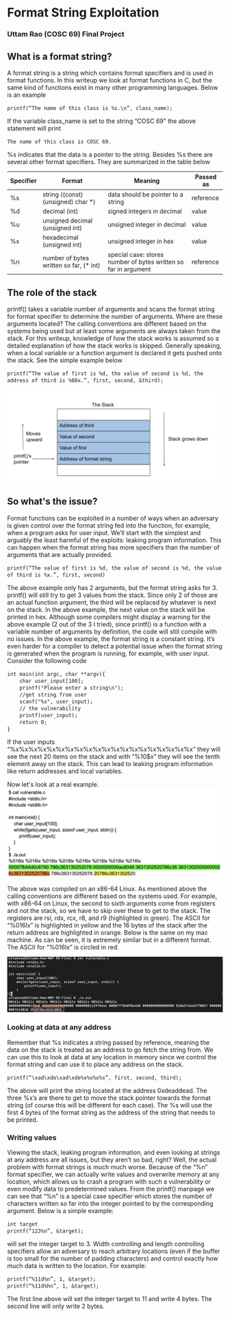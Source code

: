 # Format String Exploitation
### Uttam Rao (COSC 69) Final Project

## What is a format string?

A format string is a string which contains format specifiers and is used in format functions. In this writeup we look at format functions in C, but the same kind of functions exist in many other programming languages. Below is an example

```
printf(“The name of this class is %s.\n”, class_name);
```

If the variable class_name is set to the string “COSC 69” the above statement will print 

```
The name of this class is COSC 69.
```

%s indicates that the data is a pointer to the string. Besides %s there are several other format specifiers. They are summarized in the table below

| Specifier | Format | Meaning | Passed as |
| - | - | - | - |
| %s | string ((const) (unsigned) char *) | data should be pointer to a string | reference |
| %d | decimal (int) | signed integers in decimal | value |
| %u | unsigned decimal (unsigned int) | unsigned integer in decimal| value |
| %x | hexadecimal (unsigned int) | unsigned integer in hex| value |
| %n | number of bytes written so far, (* int) | special case: stores number of bytes written so far in argument | reference |

## The role of the stack

printf() takes a variable number of arguments and scans the format string for format specifier to determine the number of arguments. Where are these arguments located? The calling conventions are different based on the systems being used but at least some arguments are always taken from the stack. For this writeup, knowledge of how the stack works is assumed so a detailed explanation of how the stack works is skipped. Generally speaking, when a local variable or a function argument is declared it gets pushed onto the stack. See the simple example below

```
printf(“The value of first is %d, the value of second is %d, the address of third is %08x.”, first, second, &third);
```
![stack_screenshot](./stack_screenshot.png)

## So what's the issue?

Format functions can be exploited in a number of ways when an adversary is given control over the format string fed into the function, for example, when a program asks for user input. We’ll start with the simplest and arguably the least harmful of the exploits: leaking program information. This can happen when the format string has more specifiers than the number of arguments that are actually provided.

```
printf(“The value of first is %d, the value of second is %d, the value of third is %x.”, first, second)
```

The above example only has 2 arguments, but the format string asks for 3. printf() will still try to get 3 values from the stack. Since only 2 of those are an actual function argument, the third will be replaced by whatever is next on the stack. In the above example, the next value on the stack will be printed in hex. Although some compilers might display a warning for the above example (2 out of the 3 I tried), since printf() is a function with a variable number of arguments by definition, the code will still compile with no issues. In the above example, the format string is a constant string. It’s even harder for a compiler to detect a potential issue when the format string is generated when the program is running, for example, with user input. Consider the following code

```
int main(int argc, char **argv){
    char user_input[100];
    printf("Please enter a string\n");
    //get string from user
    scanf("%s", user_input);
    // the vulnerability
    printf(user_input); 
    return 0;
}
```

If the user inputs “%x%x%x%x%x%x%x%x%x%x%x%x%x%x%x%x%x%x%x%x” they will see the next 20 items on the stack and with “%10$x” they will see the tenth element away on the stack. This can lead to leaking program information like return addresses and local variables. 

Now let's look at a real example. 
![linux_stack_screenshot](./linux_stack.png)

The above was compiled on an x86-64 Linux. As mentioned above the calling conventions are different based on the systems used. For example, with x86-64 on Linux, the second to sixth arguments come from registers and not the stack, so we have to skip over these to get to the stack. The registers are rsi, rdx, rcx, r8, and r9 (highlighted in green). The ASCII for “%016lx” is highlighted in yellow and the 16 bytes of the stack after the return address are highlighted in orange. Below is the same on my mac machine. As can be seen, it is extremely similar but in a different format. The ASCII for “%016lx” is circled in red.

![mac_stack_screenshot](./mac_stack_2.png)

### Looking at data at any address

Remember that %s indicates a string passed by reference, meaning the data on the stack is treated as an address to go fetch the string from. We can use this to look at data at any location in memory since we control the format string and can use it to place any address on the stack. 

```
printf(“\xad\xde\xad\xde%x%x%x%s”, first, second, third);
```

The above will print the string located at the address 0xdeaddead. The three %x’s are there to get to move the stack pointer towards the format string (of course this will be different for each case). The %s will use the first 4 bytes of the format string as the address of the string that needs to be printed. 

### Writing values

Viewing the stack, leaking program information, and even looking at strings at any address are all issues, but they aren’t so bad, right? Well, the actual problem with format strings is much much worse. Because of the “%n” format specifier, we can actually write values and overwrite memory at any location, which allows us to crash a program with such a vulnerability or even modify data to predetermined values. From the printf() manpage we can see that “%n” is a special case specifier which stores the number of characters written so far into the integer pointed to by the corresponding argument. Below is a simple example:
```
int target
printf(“123%n”, &target);
```

will set the integer target to 3. Width controlling and length controlling specifiers allow an adversary to reach arbitrary locations (even if the buffer is too small for the number of padding characters) and control exactly how much data is written to the location. For example:

```
printf(“%11d%n”, 1, &target);
printf(“%11d%hn”, 1, &target);
```

The first line above will set the integer target to 11 and write 4 bytes. The second line will only write 2 bytes.


